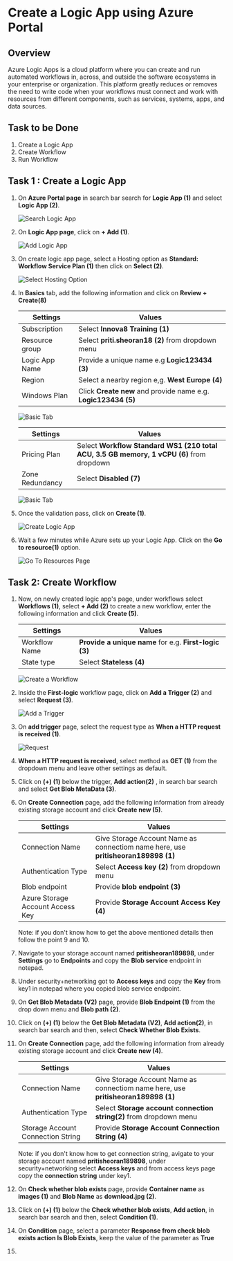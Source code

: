 # Create a Logic App using Azure Portal


## Overview

Azure Logic Apps is a cloud platform where you can create and run automated workflows in, across, and outside the software ecosystems in your enterprise or organization. This platform greatly reduces or removes the need to write code when your workflows must connect and work with resources from different components, such as services, systems, apps, and data sources.

## Task to be Done

1. Create a Logic App
1. Create Workflow
3. Run Workflow

## Task 1 : Create a Logic App

1. On **Azure Portal page** in search bar search for **Logic App (1)** and select **Logic App (2)**.

   ![Search Logic App](Search.png)
   
3. On **Logic App page**, click on **+ Add (1)**.

   ![Add Logic App](Add.png)

4. On create logic app page, select a Hosting option as **Standard: Workflow Service Plan (1)** then click on **Select (2)**.

   ![Select Hosting Option](Hosting.png)
   
6. In **Basics** tab, add the following information and click on **Review + Create(8)**
   
   | **Settings**                    | **Values**                                                                                |
   |---------------------------------|-------------------------------------------------------------------------------------------|
   | Subscription                    | Select **Innova8 Training (1)**                                                           |
   | Resource group                  | Select **priti.sheoran18 (2)** from dropdown menu                                         |
   | Logic App Name                  | Provide a unique name e.g **Logic123434 (3)**                                             |
   | Region                          | Select a nearby region e,g. **West Europe (4)**                                           |
   | Windows Plan                    | Click **Create new** and provide name e.g. **Logic123434 (5)**                            |

   ![Basic Tab](Basic1.png)

   | **Settings**                    | **Values**                                                                                |
   |---------------------------------|-------------------------------------------------------------------------------------------|
   | Pricing Plan                    | Select **Workflow Standard WS1 (210 total ACU, 3.5 GB memory, 1 vCPU (6)** from dropdown  |
   | Zone Redundancy                 | Select **Disabled (7)**                                                                   |
   
   ![Basic Tab](Basic2.png)

8. Once the validation pass, click on **Create (1)**.

   ![Create Logic App](Create1.png)
   
10. Wait a few minutes while Azure sets up your Logic App. Click on the **Go to resource(1)** option.
    
    ![Go To Resources Page](GoToResource.png)

## Task 2: Create Workflow 

1. Now, on newly created logic app's page, under workflows select **Workflows (1)**, select **+ Add (2)** to create a new workflow, enter the following information and click **Create (5)**.

   | **Settings**                    | **Values**                                                                                |
   |---------------------------------|-------------------------------------------------------------------------------------------|
   | Workflow Name                   | **Provide a unique name** for e.g. **First-logic (3)**                                    |
   | State type                      | Select **Stateless (4)**                                                                  |

   ![Create a Workflow](AddWorkflow.png)
  
2. Inside the **First-logic** workflow page, click on **Add a Trigger (2)** and select **Request (3)**.

   ![Add a Trigger](Trigger.png)

3. On **add trigger** page, select the request type as **When a HTTP request is received (1)**.

   ![Request](Request.png)
    
5. **When a HTTP request is received**, select method as **GET (1)** from the dropdown menu and leave other settings as default.


   
7. Click on **(+) (1)** below the trigger, **Add action(2)** , in search bar search and select **Get Blob MetaData (3)**.



8. On **Create Connection** page, add the following information from already existing storage account and click **Create new (5)**.

   | **Settings**                     | **Values**                                                                                |
   |----------------------------------|-------------------------------------------------------------------------------------------|
   | Connection Name                  | Give Storage Account Name as connectiom name here, use **pritisheoran189898 (1)**         |
   | Authentication Type              | Select **Access key (2)** from dropdown menu                                              |
   | Blob endpoint                    | Provide **blob endpoint (3)**                                                             |
   | Azure Storage Account Access Key | Provide **Storage Account Access Key (4)**                                                |

   Note: if you don't know how to get the above mentioned details then follow the point 9 and 10.
   
1. Navigate to your storage account named **pritisheoran189898**, under **Settings** go to **Endpoints** and copy the **Blob service** endpoint in notepad.
    
1. Under security+networking got to **Access keys**  and copy the **Key** from key1 in notepad where you copied blob service endpoint.

9. On **Get Blob Metadata (V2)** page, provide **Blob Endpoint (1)** from the drop down menu and **Blob path (2)**.

    
   
1. Click on **(+) (1)** below the  **Get Blob Metadata (V2)**, **Add action(2)**, in search bar search and then, select **Check Whether Blob Exists**.



1. On **Create Connection** page, add the following information from already existing storage account and click **Create new (4)**.

   | **Settings**                      | **Values**                                                                                |
   |-----------------------------------|-------------------------------------------------------------------------------------------|
   | Connection Name                   | Give Storage Account Name as connectiom name here, use **pritisheoran189898 (1)**         |
   | Authentication Type               | Select **Storage account connection string(2)** from dropdown menu                        |
   | Storage Account Connection String | Provide **Storage Account Connection String (4)**                                         |

   Note: if you don't know how to get connection string, avigate to your storage account named **pritisheoran189898**, under security+networking select **Access keys** and from access keys page copy the **connection string** under key1.
   
3. On **Check whether blob exists** page, provide **Container name** as **images (1)** and **Blob Name** as **download.jpg (2)**.



4. Click on **(+) (1)** below the **Check whether blob exists**, **Add action**, in search bar search and then, select **Condition (1)**.


   
6. On **Condition** page, select a parameter **Response from check blob exists action Is Blob Exists**, keep the value of the parameter as **True**
7. 
   
   


   
  
